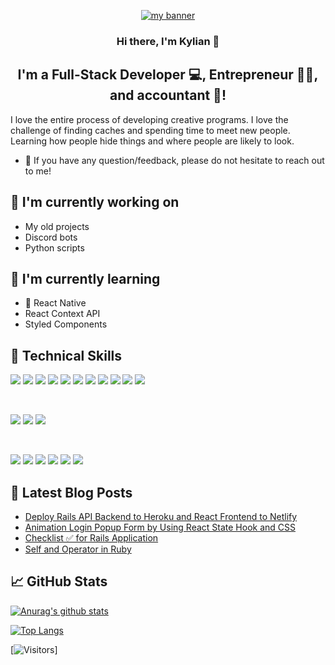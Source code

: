 <p align="center">
  <a href="https://www.yushi.dev/" target="_blank" rel="noreferrer"><img src="https://images.hobbydb.com/processed_uploads/catalog_item_photo/catalog_item_photo/image/359936/A_Goofy_Movie_-_A_Movie_Title_Banner_Posters_and_Prints_aa62ac05-2452-477b-9325-3bbbfbb565c9.jpg" alt="my banner"></a>
</p>

<h3 align="center">
Hi there, I'm <a target="_blank" rel="noreferrer">Kylian</a> 👋
</h3>

<h2 align="center">
I'm a Full-Stack Developer 💻, Entrepreneur 👨‍💼, and accountant 📄!
</h2> 

I love the entire process of developing creative programs. I love the challenge of finding caches and spending time to meet new people. Learning how people hide things and where people are likely to look.

- 💬 If you have any question/feedback, please do not hesitate to reach out to me!

## 🔭 I'm currently working on

- My old projects
- Discord bots
- Python scripts

## 🌱 I'm currently learning

- 📱 React Native
- React Context API
- Styled Components  

## 💼 Technical Skills

![](https://img.shields.io/badge/Code-React-informational?style=flat&logo=react&color=61DAFB)
![](https://img.shields.io/badge/Code-Redux-informational?style=flat&logo=Redux&color=764ABC)
![](https://img.shields.io/badge/Code-JavaScript-informational?style=flat&logo=JavaScript&color=F7DF1E)
![](https://img.shields.io/badge/Code-Ruby-informational?style=flat&logo=Ruby&color=CC342D)
![](https://img.shields.io/badge/Code-Ruby_on_Rails-informational?style=flat&logo=Ruby-On-Rails&color=CC0000)
![](https://img.shields.io/badge/Code-HTML5-informational?style=flat&logo=HTML5&color=E34F26)
![](https://img.shields.io/badge/Code-PostgreSQL-informational?style=flat&logo=PostgreSQL&color=336791)
![](https://img.shields.io/badge/Code-SQLite-informational?style=flat&logo=SQLite&color=003B57)
![](https://img.shields.io/badge/Code-SQLite-informational?style=flat&logo=SQLite&color=fff)
![](https://img.shields.io/badge/Code-SQLite-informational?style=flat&logo=SQLite&color=fff)
![](https://img.shields.io/badge/Code-SQLite-informational?style=flat&logo=SQLite&color=fff)

</br>

![](https://img.shields.io/badge/Style-Bootstrap-informational?style=flat&logo=Bootstrap&color=7952B3)
![](https://img.shields.io/badge/Style-CSS3-informational?style=flat&logo=CSS3&color=1572B6)
![](https://img.shields.io/badge/Style-styled--components-informational?style=flat&logo=styled-components&color=DB7093)


</br>

![](https://img.shields.io/badge/Tools-Figma-informational?style=flat&logo=Figma&color=F24E1E)
![](https://img.shields.io/badge/Tools-NPM-informational?style=flat&logo=NPM&color=CB3837)
![](https://img.shields.io/badge/Tools-Heroku-informational?style=flat&logo=Heroku&color=430098)
![](https://img.shields.io/badge/Tools-Netlify-informational?style=flat&logo=netlify&color=00C7B7)
![](https://img.shields.io/badge/Tools-Git-informational?style=flat&logo=Git&color=F05032)
![](https://img.shields.io/badge/Tools-GitHub-informational?style=flat&logo=GitHub&color=181717)

## 📝 Latest Blog Posts

- [Deploy Rails API Backend to Heroku and React Frontend to Netlify](https://yushi95.medium.com/deploy-rails-api-backend-to-heroku-and-react-frontend-to-netlify-b515239d5022)
- [Animation Login Popup Form by Using React State Hook and CSS](https://medium.com/geekculture/animation-login-popup-form-by-using-react-state-hook-and-css-7ecf803f1fa9)
- [Checklist ✅ for Rails Application](https://yushi95.medium.com/checklist-for-rails-application-30868cb4f48b)
- [Self and Operator in Ruby](https://blog.usejournal.com/self-in-ruby-5e8a91fa4602)

## 📈 GitHub Stats 

[![Anurag's github stats](https://github-readme-stats.vercel.app/api?username=kylianxdev)](https://github.com/kylianxdev)

[![Top Langs](https://github-readme-stats.vercel.app/api/top-langs/?username=kylianxdev&layout=compact)](https://github.com/kylianxdev)

[![Visitors](https://visitor-badge.glitch.me/badge?page_id=kylianxdev.kylianxdev)]
